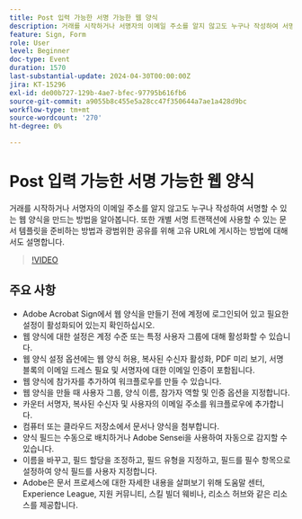 ```yaml
---
title: Post 입력 가능한 서명 가능한 웹 양식
description: 거래를 시작하거나 서명자의 이메일 주소를 알지 않고도 누구나 작성하여 서명할 수 있는 웹 양식을 만드는 방법을 알아봅니다.
feature: Sign, Form
role: User
level: Beginner
doc-type: Event
duration: 1570
last-substantial-update: 2024-04-30T00:00:00Z
jira: KT-15296
exl-id: de00b727-129b-4ae7-bfec-97795b616fb6
source-git-commit: a9055b8c455e5a28cc47f350644a7ae1a428d9bc
workflow-type: tm+mt
source-wordcount: '270'
ht-degree: 0%

---
```


# Post 입력 가능한 서명 가능한 웹 양식

거래를 시작하거나 서명자의 이메일 주소를 알지 않고도 누구나 작성하여 서명할 수 있는 웹 양식을 만드는 방법을 알아봅니다. 또한 개별 서명 트랜잭션에 사용할 수 있는 문서 템플릿을 준비하는 방법과 광범위한 공유를 위해 고유 URL에 게시하는 방법에 대해서도 설명합니다.

>[!VIDEO](https://video.tv.adobe.com/v/3428187/?learn=on)

## 주요 사항

* Adobe Acrobat Sign에서 웹 양식을 만들기 전에 계정에 로그인되어 있고 필요한 설정이 활성화되어 있는지 확인하십시오.
* 웹 양식에 대한 설정은 계정 수준 또는 특정 사용자 그룹에 대해 활성화할 수 있습니다.
* 웹 양식 설정 옵션에는 웹 양식 허용, 복사된 수신자 활성화, PDF 미리 보기, 서명 블록의 이메일 드레스 필요 및 서명자에 대한 이메일 인증이 포함됩니다.
* 웹 양식에 참가자를 추가하여 워크플로우를 만들 수 있습니다.
* 웹 양식을 만들 때 사용자 그룹, 양식 이름, 참가자 역할 및 인증 옵션을 지정합니다.
* 카운터 서명자, 복사된 수신자 및 사용자의 이메일 주소를 워크플로우에 추가합니다.
* 컴퓨터 또는 클라우드 저장소에서 문서나 양식을 첨부합니다.
* 양식 필드는 수동으로 배치하거나 Adobe Sensei을 사용하여 자동으로 감지할 수 있습니다.
* 이름을 바꾸고, 필드 할당을 조정하고, 필드 유형을 지정하고, 필드를 필수 항목으로 설정하여 양식 필드를 사용자 지정합니다.
* Adobe은 문서 프로세스에 대한 자세한 내용을 살펴보기 위해 도움말 센터, Experience League, 지원 커뮤니티, 스킬 빌더 웨비나, 리소스 허브와 같은 리소스를 제공합니다.
